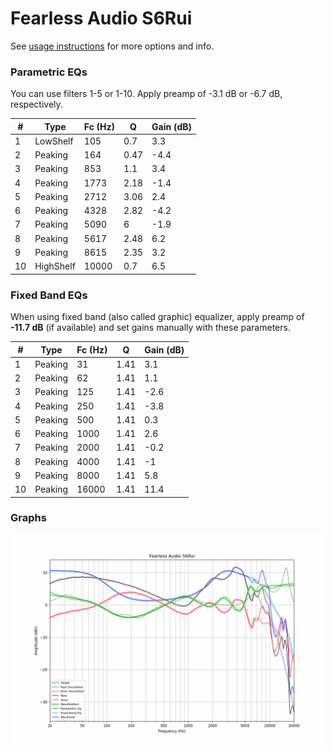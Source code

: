 # Fearless Audio S6Rui
See [usage instructions](https://github.com/jaakkopasanen/AutoEq#usage) for more options and info.

### Parametric EQs
You can use filters 1-5 or 1-10. Apply preamp of -3.1 dB or -6.7 dB, respectively.

|   # | Type      |   Fc (Hz) |    Q |   Gain (dB) |
|-----|-----------|-----------|------|-------------|
|   1 | LowShelf  |       105 | 0.7  |         3.3 |
|   2 | Peaking   |       164 | 0.47 |        -4.4 |
|   3 | Peaking   |       853 | 1.1  |         3.4 |
|   4 | Peaking   |      1773 | 2.18 |        -1.4 |
|   5 | Peaking   |      2712 | 3.06 |         2.4 |
|   6 | Peaking   |      4328 | 2.82 |        -4.2 |
|   7 | Peaking   |      5090 | 6    |        -1.9 |
|   8 | Peaking   |      5617 | 2.48 |         6.2 |
|   9 | Peaking   |      8615 | 2.35 |         3.2 |
|  10 | HighShelf |     10000 | 0.7  |         6.5 |

### Fixed Band EQs
When using fixed band (also called graphic) equalizer, apply preamp of **-11.7 dB** (if available) and set gains manually with these parameters.

|   # | Type    |   Fc (Hz) |    Q |   Gain (dB) |
|-----|---------|-----------|------|-------------|
|   1 | Peaking |        31 | 1.41 |         3.1 |
|   2 | Peaking |        62 | 1.41 |         1.1 |
|   3 | Peaking |       125 | 1.41 |        -2.6 |
|   4 | Peaking |       250 | 1.41 |        -3.8 |
|   5 | Peaking |       500 | 1.41 |         0.3 |
|   6 | Peaking |      1000 | 1.41 |         2.6 |
|   7 | Peaking |      2000 | 1.41 |        -0.2 |
|   8 | Peaking |      4000 | 1.41 |        -1   |
|   9 | Peaking |      8000 | 1.41 |         5.8 |
|  10 | Peaking |     16000 | 1.41 |        11.4 |

### Graphs
![](./Fearless%20Audio%20S6Rui.png)
